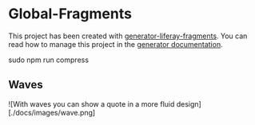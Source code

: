 # Global-Fragments

This project has been created with [generator-liferay-fragments][1]. You can read
how to manage this project in the [generator documentation][2].

[1]: https://www.npmjs.com/package/generator-liferay-fragments
[2]: https://www.npmjs.com/package/generator-liferay-fragments#usage


sudo npm run compress

## Waves
![With waves you can show a quote in a more fluid design][./docs/images/wave.png]